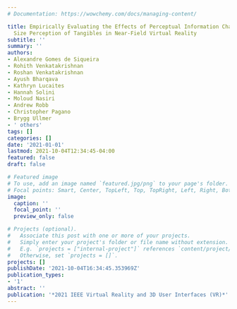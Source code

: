 ```yaml
---
# Documentation: https://wowchemy.com/docs/managing-content/

title: Empirically Evaluating the Effects of Perceptual Information Channels on the
  Size Perception of Tangibles in Near-Field Virtual Reality
subtitle: ''
summary: ''
authors:
- Alexandre Gomes de Siqueira
- Rohith Venkatakrishnan
- Roshan Venkatakrishnan
- Ayush Bharqava
- Kathryn Lucaites
- Hannah Solini
- Moloud Nasiri
- Andrew Robb
- Christopher Pagano
- Brygg Ullmer
- ' others'
tags: []
categories: []
date: '2021-01-01'
lastmod: 2021-10-04T12:34:45-04:00
featured: false
draft: false

# Featured image
# To use, add an image named `featured.jpg/png` to your page's folder.
# Focal points: Smart, Center, TopLeft, Top, TopRight, Left, Right, BottomLeft, Bottom, BottomRight.
image:
  caption: ''
  focal_point: ''
  preview_only: false

# Projects (optional).
#   Associate this post with one or more of your projects.
#   Simply enter your project's folder or file name without extension.
#   E.g. `projects = ["internal-project"]` references `content/project/deep-learning/index.md`.
#   Otherwise, set `projects = []`.
projects: []
publishDate: '2021-10-04T16:34:45.353969Z'
publication_types:
- '1'
abstract: ''
publication: '*2021 IEEE Virtual Reality and 3D User Interfaces (VR)*'
---
```

